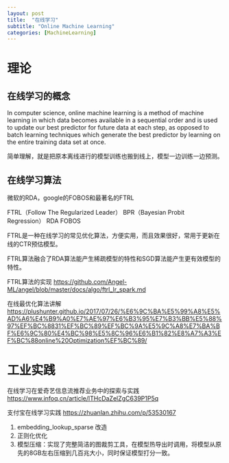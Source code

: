```yaml
---
layout: post
title:  "在线学习"
subtitle: "Online Machine Learning"
categories: [MachineLearning]
---
```



# 理论

## 在线学习的概念

In computer science, online machine learning is a method of machine learning in which data becomes available in a sequential order and is used to update our best predictor for future data at each step, as opposed to batch learning techniques which generate the best predictor by learning on the entire training data set at once.

简单理解，就是把原本离线进行的模型训练也搬到线上，模型一边训练一边预测。


## 在线学习算法

微软的RDA，google的FOBOS和最著名的FTRL

FTRL（Follow The Regularized Leader）
BPR（Bayesian Probit Regression）
RDA
FOBOS

FTRL是一种在线学习的常见优化算法，方便实用，而且效果很好，常用于更新在线的CTR预估模型。

FTRL算法融合了RDA算法能产生稀疏模型的特性和SGD算法能产生更有效模型的特性。

FTRL算法的实现
https://github.com/Angel-ML/angel/blob/master/docs/algo/ftrl_lr_spark.md


在线最优化算法讲解
https://plushunter.github.io/2017/07/26/%E6%9C%BA%E5%99%A8%E5%AD%A6%E4%B9%A0%E7%AE%97%E6%B3%95%E7%B3%BB%E5%88%97%EF%BC%8831%EF%BC%89%EF%BC%9A%E5%9C%A8%E7%BA%BF%E6%9C%80%E4%BC%98%E5%8C%96%E6%B1%82%E8%A7%A3%EF%BC%88online%20Optimization%EF%BC%89/




# 工业实践
在线学习在爱奇艺信息流推荐业务中的探索与实践
https://www.infoq.cn/article/lTHcDaZelZgC639P1P5q


支付宝在线学习实践
https://zhuanlan.zhihu.com/p/53530167

1. embedding_lookup_sparse 改造
2. 正则化优化
3. 模型压缩：实现了完整简洁的图裁剪工具，在模型热导出时调用，将模型从原先的8GB左右压缩到几百兆大小，同时保证模型打分一致。